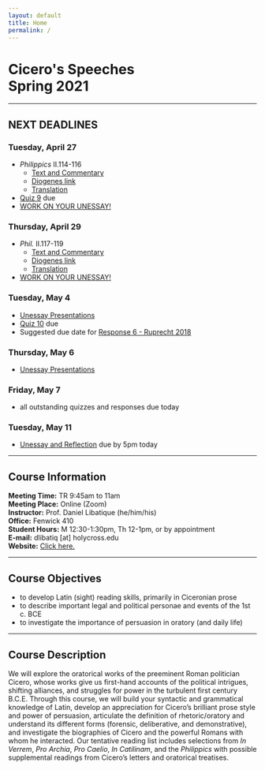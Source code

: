 ```yaml
---
layout: default
title: Home
permalink: /
---
```


# Cicero's Speeches<br>Spring 2021

***

## NEXT DEADLINES

### Tuesday, April 27
* *Philippics* II.114-116
  * [Text and Commentary](http://dcc.dickinson.edu/cicero-philippics/ii-114)
  * [Diogenes link](https://d.iogen.es/web/fileDisplay?ver=1.005&user=acad&host=local&filePath=texts/Perseus_Latin/data/phi0474/phi035/phi0474.phi035.perseus-lat2.xml)
  * [Translation](https://drive.google.com/file/d/1Vx33fCZnyOLPktPQs09adGhmwl4OuYZE/view?usp=sharing)
* [Quiz 9](https://hc.instructure.com/courses/3519/assignments/32248) due
* [WORK ON YOUR UNESSAY!](https://docs.google.com/document/d/1FTz3Of-kiKRBWt0jK7bDiaFiVaIMt-wOiLRQohTj2AM/edit?usp=sharing)

### Thursday, April 29
* *Phil.* II.117-119
  * [Text and Commentary](http://dcc.dickinson.edu/cicero-philippics/ii-117)
  * [Diogenes link](https://d.iogen.es/web/fileDisplay?ver=1.005&user=acad&host=local&filePath=texts/Perseus_Latin/data/phi0474/phi035/phi0474.phi035.perseus-lat2.xml)
  * [Translation](https://drive.google.com/file/d/1Vx33fCZnyOLPktPQs09adGhmwl4OuYZE/view?usp=sharing)
* [WORK ON YOUR UNESSAY!](https://docs.google.com/document/d/1FTz3Of-kiKRBWt0jK7bDiaFiVaIMt-wOiLRQohTj2AM/edit?usp=sharing)

### Tuesday, May 4
* [Unessay Presentations](https://docs.google.com/document/d/1FTz3Of-kiKRBWt0jK7bDiaFiVaIMt-wOiLRQohTj2AM/edit?usp=sharing)
* [Quiz 10](https://hc.instructure.com/courses/3519/assignments/32249) due
* Suggested due date for [Response 6 - Ruprecht 2018](https://hc.instructure.com/courses/3519/assignments/32225)

### Thursday, May 6
* [Unessay Presentations](https://docs.google.com/document/d/1FTz3Of-kiKRBWt0jK7bDiaFiVaIMt-wOiLRQohTj2AM/edit?usp=sharing)

### Friday, May 7
* all outstanding quizzes and responses due today

### Tuesday, May 11
* [Unessay and Reflection](unessay#unessay-15-and-reflection-paper-5) due by 5pm today

***

## Course Information

**Meeting Time:** TR 9:45am to 11am  
**Meeting Place:**  Online (Zoom)  
**Instructor:** Prof. Daniel Libatique (he/him/his)  
**Office:** Fenwick 410  
**Student Hours:** M 12:30-1:30pm, Th 12-1pm, or by appointment  
**E-mail:** dlibatiq [at] holycross.edu  
**Website:** [Click here.](https://libatique.info)

***

## Course Objectives

* to develop Latin (sight) reading skills, primarily in Ciceronian prose
* to describe important legal and political personae and events of the 1st c. BCE
* to investigate the importance of persuasion in oratory (and daily life)

***

## Course Description

We will explore the oratorical works of the preeminent Roman politician Cicero, whose works give us first-hand accounts of the political intrigues, shifting alliances, and struggles for power in the turbulent first century B.C.E. Through this course, we will build your syntactic and grammatical knowledge of Latin, develop an appreciation for Cicero’s brilliant prose style and power of persuasion, articulate the definition of rhetoric/oratory and understand its different forms (forensic, deliberative, and demonstrative), and investigate the biographies of Cicero and the powerful Romans with whom he interacted. Our tentative reading list includes selections from *In Verrem*, *Pro Archia*, *Pro Caelio*, *In Catilinam*, and the *Philippics* with possible supplemental readings from Cicero’s letters and oratorical treatises.
